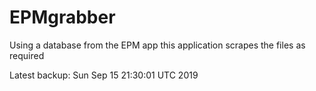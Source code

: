 # EPMgrabber
Using a database from the EPM app this application scrapes the files as required


Latest backup: Sun Sep 15 21:30:01 UTC 2019
